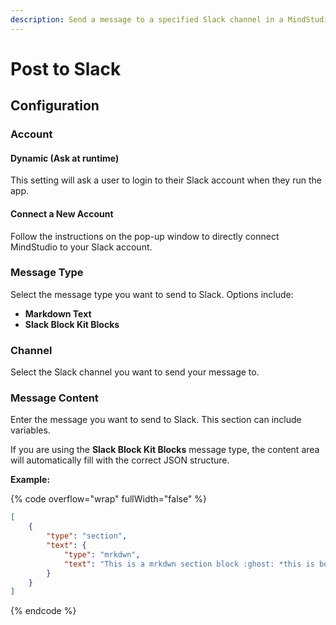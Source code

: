 ```yaml
---
description: Send a message to a specified Slack channel in a MindStudio workflow
---
```


# Post to Slack

## Configuration&#x20;

### Account&#x20;

#### Dynamic (Ask at runtime)

This setting will ask a user to login to their Slack account when they run the app.

#### Connect a New Account

Follow the instructions on the pop-up window to directly connect MindStudio to your Slack account.&#x20;

### Message Type&#x20;

Select the message type you want to send to Slack. Options include:

* **Markdown Text**
* **Slack Block Kit Blocks**

### Channel

Select the Slack channel you want to send your message to.&#x20;

### Message Content&#x20;

Enter the message you want to send to Slack. This section can include variables.&#x20;

If you are using the **Slack Block Kit Blocks** message type, the content area will automatically fill with the correct JSON structure.&#x20;

**Example:**&#x20;

{% code overflow="wrap" fullWidth="false" %}
```json
[
	{
		"type": "section",
		"text": {
			"type": "mrkdwn",
			"text": "This is a mrkdwn section block :ghost: *this is bold*, and ~this is crossed out~, and <https://google.com|this is a link>"
		}
	}
]
```
{% endcode %}
